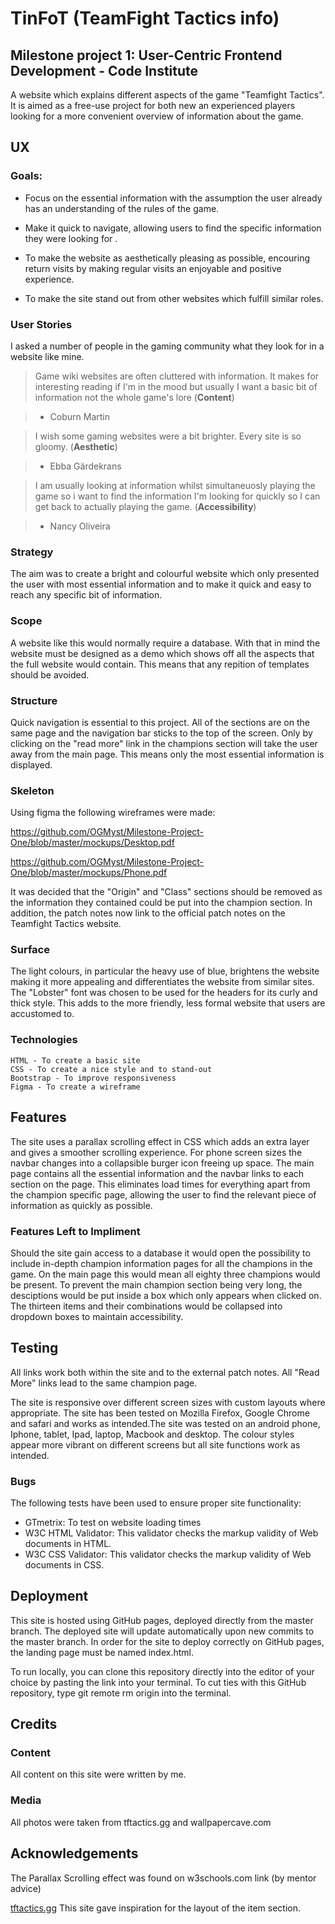 # **TinFoT (TeamFight Tactics info)**


## **Milestone project 1: User-Centric Frontend Development - Code Institute**

A website which explains different aspects of the game "Teamfight Tactics".
It is aimed as a free-use project for both new an experienced players looking
for a more convenient overview of information about the game.


## UX

### **Goals:**
* Focus on the essential information with the assumption the user 
    already has an understanding of the rules of the game.

* Make it quick to navigate, allowing users to find the specific
information they were looking for .

* To make the website as aesthetically pleasing as possible, encouring return visits
by making regular visits an enjoyable and positive experience.

* To make the site stand out from other websites which fulfill similar 
roles.

### **User Stories**

I asked a number of people in the gaming community what 
they look for in a website like mine.

>Game wiki websites are often cluttered with information. It makes for
interesting reading if I'm in the mood but usually I want a basic bit of information
not the whole game's lore (**Content**)

> - Coburn Martin

>I wish some gaming websites were a bit brighter. Every site is so gloomy. (**Aesthetic**)

> - Ebba Gärdekrans

>I am usually looking at information whilst simultaneuosly playing the game 
so i want to find the information I'm looking for quickly so I can get back
to actually playing the game. (**Accessibility**)

> - Nancy Oliveira

### **Strategy**

The aim was to create a bright and colourful website which only presented the 
user with most essential information and to make it quick and easy to reach 
any specific bit of information. 

### **Scope**

A website like this would normally require a database. With that in mind the 
website must be designed as a demo which shows off all the aspects that the full 
website would contain. This means that any repition of templates should be avoided.

### **Structure**

Quick navigation is essential to this project. All of the sections are on the same page
and the navigation bar sticks to the top of the screen. Only by clicking on the "read more"
link in the champions section will take the user away from the main page. This means only 
the most essential information is displayed. 

### **Skeleton**

Using figma the following wireframes were made:

https://github.com/OGMyst/Milestone-Project-One/blob/master/mockups/Desktop.pdf

https://github.com/OGMyst/Milestone-Project-One/blob/master/mockups/Phone.pdf

It was decided that the "Origin" and "Class" sections should be removed as the information
they contained could be put into the champion section. In addition, the patch notes now link 
to the official patch notes on the Teamfight Tactics website.

### **Surface**

The light colours, in particular the heavy use of blue, brightens the website making it more
appealing and differentiates the website from similar sites. The "Lobster" font was chosen
to be used for the headers for its curly and thick style. This adds to the more friendly, 
less formal website that users are accustomed to.

### **Technologies**

    HTML - To create a basic site
    CSS - To create a nice style and to stand-out
    Bootstrap - To improve responsiveness
    Figma - To create a wireframe


## Features

The site uses a parallax scrolling effect in CSS which adds an extra layer and gives a smoother
scrolling experience. For phone screen sizes the navbar changes into a collapsible burger icon 
freeing up space. The main page contains all the essential information and the navbar links to
each section on the page. This eliminates load times for everything apart from the champion 
specific page, allowing the user to find the relevant piece of information as quickly as possible.

### Features Left to Impliment

Should the site gain access to a database it would open the possibility to include in-depth
champion information pages for all the champions in the game. On the main page this would mean 
all eighty three champions would be present. To prevent the main champion section being very 
long, the desciptions would be put inside a box which only appears when clicked on. The thirteen
items and their combinations would be collapsed into dropdown boxes to maintain accessibility.


## Testing

All links work both within the site and to the external patch notes. All "Read More" links lead 
to the same champion page. 

The site is responsive over different screen sizes with custom layouts where appropriate. The site 
has been tested on Mozilla Firefox, Google Chrome and safari and works as intended.The site was 
tested on an android phone, Iphone, tablet, Ipad, laptop, Macbook and desktop. The colour styles 
appear more vibrant on different screens but all site functions work as intended. 

### **Bugs**

The following tests have been used to ensure proper site functionality:

* GTmetrix: To test on website loading times
* W3C HTML Validator: This validator checks the markup validity of Web documents in HTML.
* W3C CSS Validator: This validator checks the markup validity of Web documents in CSS.


## **Deployment**

This site is hosted using GitHub pages, deployed directly from the master branch. The deployed site will update 
automatically upon new commits to the master branch. In order for the site to deploy correctly on GitHub pages, 
the landing page must be named index.html.

To run locally, you can clone this repository directly into the editor of your choice by pasting the link into 
your terminal. To cut ties with this GitHub repository, type git remote rm origin into the terminal.

## **Credits**

### **Content**

All content on this site were written by me.

### **Media**

All photos were taken from tftactics.gg and wallpapercave.com

## **Acknowledgements**
The Parallax Scrolling effect was found on w3schools.com link (by mentor advice)

[tftactics.gg](https://tftactics.gg/item-builder) This site gave inspiration for
the layout of the item section.
